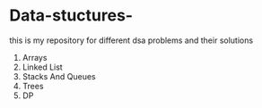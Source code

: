 # Data-stuctures-

this is my repository for different dsa problems and their solutions

1. Arrays
2. Linked List
3. Stacks And Queues
4. Trees
5. DP